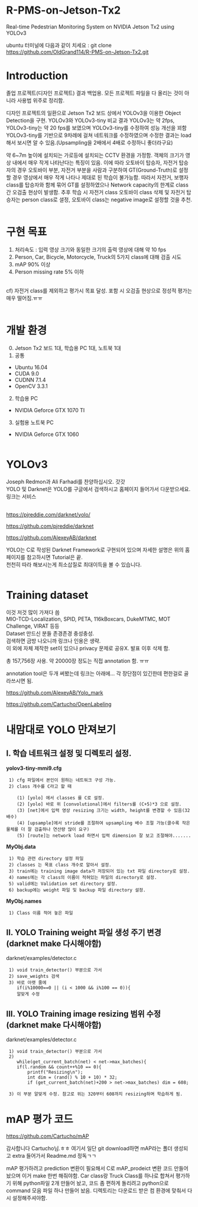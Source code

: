 # R-PMS-on-Jetson-Tx2
Real-time Pedestrian Monitoring System on NVIDIA Jetson Tx2 using YOLOv3

ubuntu 터미널에 다음과 같이 치세요 : git clone https://github.com/OldGrand114/R-PMS-on-Jetson-Tx2.git


# Introduction
졸업 프로젝트(디자인 프로젝트) 결과 백업용.
모든 프로젝트 파일을 다 올리는 것이 아니라 사용법 위주로 정리함.

디자인 프로젝트의 일환으로 Jetson Tx2 보드 상에서 YOLOv3을 이용한 Object Detection을 구현.
YOLOv3와 YOLOv3-tiny 비교 결과 YOLOv3는 약 2fps, YOLOv3-tiny는 약 20 fps를 보였으며 YOLOv3-tiny를 수정하여 성능 개선을 꾀함
YOLOv3-tiny를 기반으로 9차례에 걸쳐 네트워크를 수정하였으며 수정한 결과는 load해서 보시면 알 수 있음.(Upsampling을 2배에서 4배로 수정하니 좋더라구요)

약 6~7m 높이에 설치되는 가로등에 설치되는 CCTV 환경을 가정함.
객체의 크기가 영상 내에서 매우 작게 나타난다는 특징이 있음.
이에 따라 오토바이 탑승자, 자전거 탑승자의 경우 오토바이 부분, 자전거 부분을 사람과 구분하여 GT(Ground-Truth)로 설정할 경우 영상에서 매우 작게 나타나 제대로 된 학습이 불가능함.
따라서 자전거, 보행자 class를 탑승자와 함께 묶어 GT를 설정하였으나 Network capacity의 한계로 class간 오검출 현상이 발생함.
추후 학습 시 자전거 class 오토바이 class 삭제 및 자전거 탑승자는 person class로 셜정, 오토바이 class는 negative image로 설정할 것을 추천.
<br><br>
# 구현 목표
1. 처리속도 : 입력 영상 크기와 동일한 크기의 출력 영상에 대해 약 10 fps 
2. Person, Car, Bicycle, Motorcycle, Truck의 5가지 class에 대해 검출 시도
3. mAP 90% 이상
4. Person missing rate 5% 이하<br><br>

cf) 자전거 class를 제외하고 평가시 목표 달성. 포함 시 오검출 현상으로 정성적 평가는 매우 떨어짐.ㅠㅠ<br><br>

# 개발 환경
0. Jetson Tx2 보드 1대, 학습용 PC 1대, 노트북 1대
1. 공통
 - Ubuntu 16.04
 - CUDA 9.0
 - CUDNN 7.1.4
 - OpenCV 3.3.1<br>
 
2. 학습용 PC
 - NVIDIA Geforce GTX 1070 TI<br>
 
3. 실험용 노트북 PC
 - NVIDIA Geforce GTX 1060<br><br>

# YOLOv3
Joseph Redmon과 Ali Farhadi를 찬양하십시오. 갓갓<br>
YOLO 및 Darknet은 YOLO를 구글에서 검색하시고 홈페이지 들어가서 다운받으세요. 링크는 서비스<br><br>

https://pjreddie.com/darknet/yolo/

https://github.com/pjreddie/darknet

https://github.com/AlexeyAB/darknet

YOLO는 C로 작성된 Darknet Framework로 구현되어 있으며 자세한 설명은 위의 홈페이지를 참고하시면 Tutorial은 끝.<br>
천천히 따라 해보시는게 최소삽질로 최대이득을 볼 수 있습니다.<br><br>

# Training dataset

이것 저것 많이 가져다 씀<br>
MIO-TCD-Localization, SPID, PETA, 116kBoxcars, DukeMTMC, MOT Challenge, VIRAT 등등<br>
Dataset 만드신 분들 존경존경 충성충성.<br>
검색하면 금방 나오니까 링크나 인용은 생략.<br>
이 외에 자체 제작한 set이 있으나 privacy 문제로 공유X. 발표 이후 삭제 함.<br>

총 157,756장 사용. 약 20000장 정도는 직접 annotation 함. ㅠㅠ<br>

annotation tool은 두개 써봤는데 링크는 아래에... 각 장단점이 있긴한데 편한걸로 골라쓰시면 됨.<br>

https://github.com/AlexeyAB/Yolo_mark

https://github.com/Cartucho/OpenLabeling


# 내맘대로 YOLO 만져보기 
## I. 학습 네트워크 설정 및 디렉토리 설정.

  **yolov3-tiny-mmi9.cfg**

     1) cfg 파일에서 본인이 원하는 네트워크 구성 가능.
     2) class 개수를 C라고 할 때
  
        (1) [yolo] 에서 classes 를 C로 설정.
        (2) [yolo] 바로 위 [convolutional]에서 filters를 (C+5)*3 으로 설정.
        (3) [net]에서 입력 영상 resizing 크기는 width, height를 변경할 수 있음(32배수)
        (4) [upsample]에서 stride를 조절하여 upsampling 배수 조절 가능(클수록 작은 물체를 더 잘 검출하나 연산량 많이 요구)
        (5) [route]는 network load 하면서 입력 dimension 잘 보고 조절해야.......
  
   **MyObj.data**
    
     1) 학습 관련 directory 설정 파일
     2) classes 는 목표 class 개수로 알아서 설정.
     3) train에는 training image data가 저장되어 있는 txt 파일 directory로 설정.
     4) names에는 각 class의 이름이 적혀있는 파일의 directory로 설정.
     5) valid에는 Validation set directory 설정.
     6) backup에는 weight 파일 및 backup 파일 directory 설정.
  
   **MyObj.names**
     
     1) Class 이름 적어 놓은 파일
        
## II. YOLO Training weight 파일 생성 주기 변경(darknet make 다시해야함)
  
  darknet/examples/detector.c
  
     1) void train_detector() 부분으로 가서
     2) save_weights 검색
     3) 바로 아랫 줄에 
        if(i%10000==0 || (i < 1000 && i%100 == 0)){
        알맞게 수정

## III. YOLO Training image resizing 범위 수정(darknet make 다시해야함)

  darknet/examples/detector.c
     
     1) void train_detector() 부분으로 가서
     2) 
        while(get_current_batch(net) < net->max_batches){
        if(l.random && count++%10 == 0){
            printf("Resizing\n");
            int dim = (rand() % 10 + 10) * 32;
            if (get_current_batch(net)+200 > net->max_batches) dim = 608;

     3) 이 부분 알맞게 수정. 참고로 위는 320부터 608까지 resizing하며 학습하게 됨.

# mAP 평가 코드 

https://github.com/Cartucho/mAP

감사합니다 Cartucho님.ㅎㅎ
여기서 일단 git download하면 mAP라는 폴더 생성되고 extra 들어가서 Readme.md 정독ㄱㄱ

mAP 평가하려고 prediction 변환이 필요해서 C로 mAP_prodeict 변환 코드 만들어 놨으며 이거 make 한번 해줘야함.
Car class랑 Truck Class를 하나로 합쳐서 평가하기 위해 python파일 2개 만들어 놨고,
코드 좀 편하게 돌리려고 python으로 command 모음 파일 하나 만들어 놨음.
디렉토리는 다운로드 받은 컴 환경에 맞춰서 다시 설정해주셔야함.
